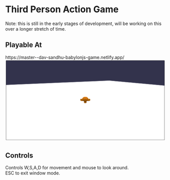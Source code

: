 <h1>Third Person Action Game</h1>
Note: this is still in the early stages of development, will be working on this over a longer stretch of time.

<h2>Playable At</h2> 
https://master--dav-sandhu-babylonjs-game.netlify.app/
<br />
<a href="https://master--dav-sandhu-babylonjs-game.netlify.app/"><img src="https://github.com/Dav-Sandhu/BabylonJS-Game/blob/master/screenshot.png" alt="" /></a>

<h2>Controls</h2>
Controls W,S,A,D for movement and mouse to look around.<br />
ESC to exit window mode.
